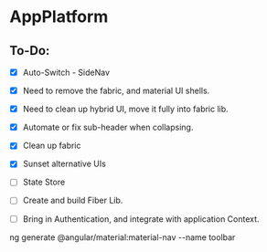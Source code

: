 # AppPlatform

## To-Do:
- [x] Auto-Switch - SideNav
- [X] Need to remove the fabric, and material UI shells.
- [X] Need to clean up hybrid UI, move it fully into fabric lib.
- [X] Automate or fix sub-header when collapsing.
- [X] Clean up fabric
- [X] Sunset alternative UIs
- [ ] State Store
- [ ] Create and build Fiber Lib.
- [ ] Bring in Authentication, and integrate with application Context.


ng generate @angular/material:material-nav --name toolbar

